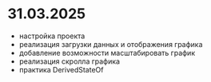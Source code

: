 
# 31.03.2025
- настройка проекта
- реализация загрузки данных и отображения графика
- добавление возможности масштабировать график
- реализация скролла графика
- практика DerivedStateOf